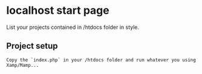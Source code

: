 # localhost start page

List your projects contained in /htdocs folder in style.

## Project setup
```
Copy the `index.php` in your /htdocs folder and run whatever you using Xamp/Mamp...
```